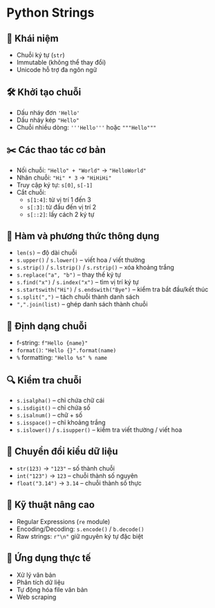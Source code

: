 # Python Strings

## 🧠 Khái niệm
- Chuỗi ký tự (`str`)
- Immutable (không thể thay đổi)
- Unicode hỗ trợ đa ngôn ngữ

## 🛠️ Khởi tạo chuỗi
- Dấu nháy đơn `'Hello'`
- Dấu nháy kép `"Hello"`
- Chuỗi nhiều dòng: `'''Hello'''` hoặc `"""Hello"""`

## ✂️ Các thao tác cơ bản
- Nối chuỗi: `"Hello" + "World"` → `"HelloWorld"`
- Nhân chuỗi: `"Hi" * 3` → `"HiHiHi"`
- Truy cập ký tự: `s[0]`, `s[-1]`
- Cắt chuỗi:
  - `s[1:4]`: từ vị trí 1 đến 3
  - `s[:3]`: từ đầu đến vị trí 2
  - `s[::2]`: lấy cách 2 ký tự

## 🧰 Hàm và phương thức thông dụng
- `len(s)` – độ dài chuỗi
- `s.upper()` / `s.lower()` – viết hoa / viết thường
- `s.strip()` / `s.lstrip()` / `s.rstrip()` – xóa khoảng trắng
- `s.replace("a", "b")` – thay thế ký tự
- `s.find("x")` / `s.index("x")` – tìm vị trí ký tự
- `s.startswith("Hi")` / `s.endswith("Bye")` – kiểm tra bắt đầu/kết thúc
- `s.split(",")` – tách chuỗi thành danh sách
- `",".join(list)` – ghép danh sách thành chuỗi

## 🧾 Định dạng chuỗi
- f-string: `f"Hello {name}"`
- `format()`: `"Hello {}".format(name)`
- `%` formatting: `"Hello %s" % name`

## 🔍 Kiểm tra chuỗi
- `s.isalpha()` – chỉ chứa chữ cái
- `s.isdigit()` – chỉ chứa số
- `s.isalnum()` – chữ + số
- `s.isspace()` – chỉ khoảng trắng
- `s.islower()` / `s.isupper()` – kiểm tra viết thường / viết hoa

## 🔄 Chuyển đổi kiểu dữ liệu
- `str(123)` → `"123"` – số thành chuỗi
- `int("123")` → `123` – chuỗi thành số nguyên
- `float("3.14")` → `3.14` – chuỗi thành số thực

## 🧪 Kỹ thuật nâng cao
- Regular Expressions (`re` module)
- Encoding/Decoding: `s.encode()` / `b.decode()`
- Raw strings: `r"\n"` giữ nguyên ký tự đặc biệt

## 🎯 Ứng dụng thực tế
- Xử lý văn bản
- Phân tích dữ liệu
- Tự động hóa file văn bản
- Web scraping